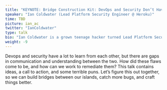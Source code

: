 ```yaml
---
title: "KEYNOTE: Bridge Construction Kit: DevOps and Security Don’t Have to Be Islands"
speaker: "Ian Coldwater (Lead Platform Security Engineer @ Heroku)"
time: TBD
picture: ian_ac
twitter: "IanColdwater"
type: talk
bio: "Ian Coldwater is a grown teenage hacker turned Lead Platform Security Engineer at Heroku, who specializes in hacking and hardening Kubernetes, containers and cloud-native infrastructure. In Animal Crossing, Ian runs The Cloud out of their basement data center. In real life, Ian lives in Minneapolis and tweets @IanColdwater."
weight: -9
---
```


Devops and security have a lot to learn from each other, but there are gaps in communication and understanding between the two. How did these flaws come to be, and how can we work to remediate them? This talk contains ideas, a call to action, and some terrible puns. Let’s figure this out together, so we can build bridges between our islands, catch more bugs, and craft things better.
